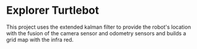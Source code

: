 # Explorer Turtlebot

This project uses the extended kalman filter to provide the robot's location with the fusion of the camera sensor and odometry sensors and builds a grid map with the infra red.